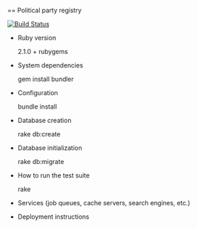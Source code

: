 == Political party registry

[![Build Status](https://travis-ci.org/svobodni/party_registry.svg?branch=master)](https://travis-ci.org/svobodni/party_registry)

* Ruby version

    2.1.0 + rubygems

* System dependencies

    gem install bundler

* Configuration

    bundle install

* Database creation

    rake db:create

* Database initialization

    rake db:migrate

* How to run the test suite

    rake

* Services (job queues, cache servers, search engines, etc.)

* Deployment instructions
